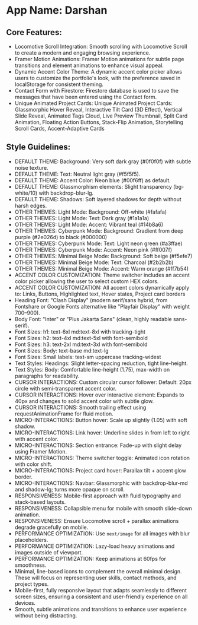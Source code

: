 # **App Name**: Darshan

## Core Features:

- Locomotive Scroll Integration: Smooth scrolling with Locomotive Scroll to create a modern and engaging browsing experience.
- Framer Motion Animations: Framer Motion animations for subtle page transitions and element animations to enhance visual appeal.
- Dynamic Accent Color Theme: A dynamic accent color picker allows users to customize the portfolio's look, with the preference saved in localStorage for consistent theming.
- Contact Form with Firestore: Firestore database is used to save the messages that have been entered using the Contact form.
- Unique Animated Project Cards: Unique Animated Project Cards: Glassmorphic Hover Reveal, Interactive Tilt Card (3D Effect), Vertical Slide Reveal, Animated Tags Cloud, Live Preview Thumbnail, Split Card Animation, Floating Action Buttons, Stack-Flip Animation, Storytelling Scroll Cards, Accent-Adaptive Cards

## Style Guidelines:

- DEFAULT THEME: Background: Very soft dark gray (#0f0f0f) with subtle noise texture.
- DEFAULT THEME: Text: Neutral light gray (#f5f5f5).
- DEFAULT THEME: Accent Color: Neon blue (#00f6ff) as default.
- DEFAULT THEME: Glassmorphism elements: Slight transparency (bg-white/10) with backdrop-blur-lg.
- DEFAULT THEME: Shadows: Soft layered shadows for depth without harsh edges.
- OTHER THEMES: Light Mode: Background: Off-white (#fafafa)
- OTHER THEMES: Light Mode: Text: Dark gray (#1a1a1a)
- OTHER THEMES: Light Mode: Accent: Vibrant teal (#14b8a6)
- OTHER THEMES: Cyberpunk Mode: Background: Gradient from deep purple (#2e026d) to black (#000000)
- OTHER THEMES: Cyberpunk Mode: Text: Light neon green (#a3ffae)
- OTHER THEMES: Cyberpunk Mode: Accent: Neon pink (#ff007f)
- OTHER THEMES: Minimal Beige Mode: Background: Soft beige (#f5efe7)
- OTHER THEMES: Minimal Beige Mode: Text: Charcoal (#2b2b2b)
- OTHER THEMES: Minimal Beige Mode: Accent: Warm orange (#ff7b54)
- ACCENT COLOR CUSTOMIZATION: Theme switcher includes an accent color picker allowing the user to select custom HEX colors.
- ACCENT COLOR CUSTOMIZATION: All accent colors dynamically apply to: Links, Buttons, Highlighted text, Hover states, Project card borders
- Heading Font: "Clash Display" (modern serif/sans hybrid, from Fontshare or Google Fonts alternative like "Playfair Display" with weight 700–900).
- Body Font: "Inter" or "Plus Jakarta Sans" (clean, highly readable sans-serif).
- Font Sizes: h1: text-6xl md:text-8xl with tracking-tight
- Font Sizes: h2: text-4xl md:text-5xl with font-semibold
- Font Sizes: h3: text-2xl md:text-3xl with font-semibold
- Font Sizes: Body: text-base md:text-lg
- Font Sizes: Small labels: text-sm uppercase tracking-widest
- Text Styles: Headings: Slight letter-spacing reduction, tight line-height.
- Text Styles: Body: Comfortable line-height (1.75), max-width on paragraphs for readability.
- CURSOR INTERACTIONS: Custom circular cursor follower: Default: 20px circle with semi-transparent accent color.
- CURSOR INTERACTIONS: Hover over interactive element: Expands to 40px and changes to solid accent color with subtle glow.
- CURSOR INTERACTIONS: Smooth trailing effect using requestAnimationFrame for fluid motion.
- MICRO-INTERACTIONS: Button hover: Scale up slightly (1.05) with soft shadow.
- MICRO-INTERACTIONS: Link hover: Underline slides in from left to right with accent color.
- MICRO-INTERACTIONS: Section entrance: Fade-up with slight delay using Framer Motion.
- MICRO-INTERACTIONS: Theme switcher toggle: Animated icon rotation with color shift.
- MICRO-INTERACTIONS: Project card hover: Parallax tilt + accent glow border.
- MICRO-INTERACTIONS: Navbar: Glassmorphic with backdrop-blur-md and shadow-lg; turns more opaque on scroll.
- RESPONSIVENESS: Mobile-first approach with fluid typography and stack-based layouts.
- RESPONSIVENESS: Collapsible menu for mobile with smooth slide-down animation.
- RESPONSIVENESS: Ensure Locomotive scroll + parallax animations degrade gracefully on mobile.
- PERFORMANCE OPTIMIZATION: Use `next/image` for all images with blur placeholders.
- PERFORMANCE OPTIMIZATION: Lazy-load heavy animations and images outside of viewport.
- PERFORMANCE OPTIMIZATION: Keep animations at 60fps for smoothness.
- Minimal, line-based icons to complement the overall minimal design. These will focus on representing user skills, contact methods, and project types.
- Mobile-first, fully responsive layout that adapts seamlessly to different screen sizes, ensuring a consistent and user-friendly experience on all devices.
- Smooth, subtle animations and transitions to enhance user experience without being distracting.
